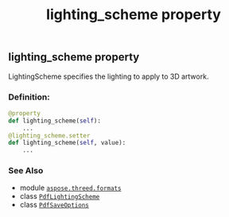 ﻿---
title: lighting_scheme property
second_title: Aspose.3D for Python via .NET API References
description: 
type: docs
weight: 130
url: /aspose.threed.formats/pdfsaveoptions/lighting_scheme/
is_root: false
---

## lighting_scheme property


LightingScheme specifies the lighting to apply to 3D artwork.
### Definition:
```python
@property
def lighting_scheme(self):
    ...
@lighting_scheme.setter
def lighting_scheme(self, value):
    ...
```

### See Also
* module [`aspose.threed.formats`](../../)
* class [`PdfLightingScheme`](/3d/python-net/aspose.threed.formats/pdflightingscheme)
* class [`PdfSaveOptions`](/3d/python-net/aspose.threed.formats/pdfsaveoptions)
